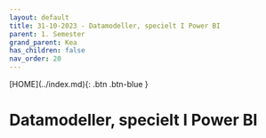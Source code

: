 ```yaml
---
layout: default
title: 31-10-2023 - Datamodeller, specielt I Power BI
parent: 1. Semester
grand_parent: Kea
has_children: false
nav_order: 20
---
```


<span class="fs-1">
[HOME](../index.md){: .btn .btn-blue }
</span>

# Datamodeller, specielt I Power BI
